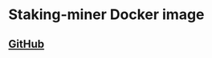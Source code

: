 # Staking-miner Docker image

## [GitHub](https://github.com/paritytech/kvp/tree/master/utils/staking-miner)

